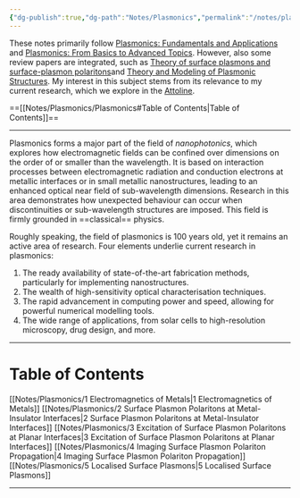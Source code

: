 ```yaml
---
{"dg-publish":true,"dg-path":"Notes/Plasmonics","permalink":"/notes/plasmonics/","dgShowBacklinks":"false","dgShowLocalGraph":true,"dgShowInlineTitle":true,"dgShowToc":"false","updated":"2025-05-30T15:22:24.207+02:00"}
---
```


These notes primarily follow [Plasmonics: Fundamentals and Applications](https://link.springer.com/book/10.1007/0-387-37825-1) and [Plasmonics: From Basics to Advanced Topics](https://link.springer.com/book/10.1007/978-3-642-28079-5). However, also some review papers are integrated, such as [Theory of surface plasmons and surface-plasmon polaritons](https://iopscience.iop.org/article/10.1088/0034-4885/70/1/R01)and [Theory and Modeling of Plasmonic Structures](https://pubs.acs.org/doi/full/10.1021/jp309664c). My interest in this subject stems from its relevance to my current research, which we explore in the [Attoline](https://ulp.ethz.ch/research/attoline.html).

==[[Notes/Plasmonics/Plasmonics#Table of Contents\|Table of Contents]]==

---

Plasmonics forms a major part of the field of _nanophotonics_, which explores how electromagnetic fields can be confined over dimensions on the order of or smaller than the wavelength. It is based on interaction processes between electromagnetic radiation and conduction electrons at metallic interfaces or in small metallic nanostructures, leading to an enhanced optical near field of sub-wavelength dimensions. Research in this area demonstrates how unexpected behaviour can occur when discontinuities or sub-wavelength structures are imposed. This field is firmly grounded in ==classical== physics.

Roughly speaking, the field of plasmonics is 100 years old, yet it remains an active area of research. Four elements underlie current research in plasmonics:
1. The ready availability of state-of-the-art fabrication methods, particularly for implementing nanostructures.
2. The wealth of high-sensitivity optical characterisation techniques.
3. The rapid advancement in computing power and speed, allowing for powerful numerical modelling tools.
4. The wide range of applications, from solar cells to high-resolution microscopy, drug design, and more.

---
# Table of Contents
[[Notes/Plasmonics/1 Electromagnetics of Metals\|1 Electromagnetics of Metals]]
[[Notes/Plasmonics/2 Surface Plasmon Polaritons at Metal-Insulator Interfaces\|2 Surface Plasmon Polaritons at Metal-Insulator Interfaces]]
[[Notes/Plasmonics/3 Excitation of Surface Plasmon Polaritons at Planar Interfaces\|3 Excitation of Surface Plasmon Polaritons at Planar Interfaces]]
[[Notes/Plasmonics/4 Imaging Surface Plasmon Polariton Propagation\|4 Imaging Surface Plasmon Polariton Propagation]]
[[Notes/Plasmonics/5 Localised Surface Plasmons\|5 Localised Surface Plasmons]]

---

